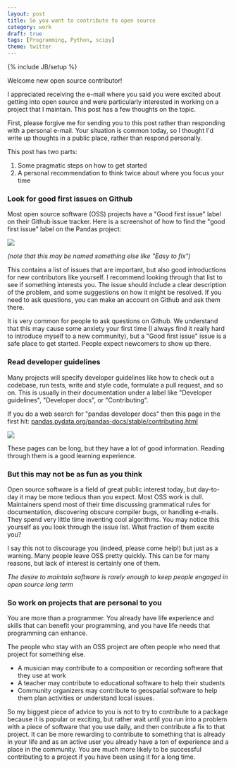 ```yaml
---
layout: post
title: So you want to contribute to open source
category: work
draft: true
tags: [Programming, Python, scipy]
theme: twitter
---
```

{% include JB/setup %}


Welcome new open source contributor!

I appreciated receiving the e-mail where you said you were excited about
getting into open source and were particularly interested in working on a
project that I maintain.  This post has a few thoughts on the topic.

First, please forgive me for sending you to this post rather than responding
with a personal e-mail.  Your situation is common today, so I thought I'd write
up thoughts in a public place, rather than respond personally.

This post has two parts:

1.  Some pragmatic steps on how to get started
2.  A personal recommendation to think twice about where you focus your time


### Look for good first issues on Github

Most open source software (OSS) projects have a "Good first issue" label on
their Github issue tracker.  Here is a screenshot of how to find the "good
first issue" label on the Pandas project:

<img src="{{BASE_PATH}}/images/good-first-issue.png">

*(note that this may be named something else like "Easy to fix")*

This contains a list of issues that are important, but also good introductions
for new contributors like yourself.  I recommend looking through that list to
see if something interests you.  The issue should include a clear description
of the problem, and some suggestions on how it might be resolved.  If you need
to ask questions, you can make an account on Github and ask them there.

It is very common for people to ask questions on Github.  We understand that
this may cause some anxiety your first time (I always find it really hard to
introduce myself to a new community), but a "Good first issue" issue is a safe
place to get started.  People expect newcomers to show up there.


### Read developer guidelines

Many projects will specify developer guidelines like how to check out a
codebase, run tests, write and style code, formulate a pull request, and so on.
This is usually in their documentation under a label like "Developer
guidelines", "Developer docs", or "Contributing".

If you do a web search for "pandas developer docs" then this page in the first
hit:
[pandas.pydata.org/pandas-docs/stable/contributing.html](https://pandas.pydata.org/pandas-docs/stable/contributing.html)

<img src="{{BASE_PATH}}/images/contributing-pandas.png">

These pages can be long, but they have a lot of good information.  Reading
through them is a good learning experience.


### But this may not be as fun as you think

Open source software is a field of great public interest today, but day-to-day
it may be more tedious than you expect.  Most OSS work is dull.  Maintainers
spend most of their time discussing grammatical rules for documentation,
discovering obscure compiler bugs, or handling e-mails.  They spend very little
time inventing cool algorithms.  You may notice this yourself as you look
through the issue list.  What fraction of them excite you?

I say this not to discourage you (indeed, please come help!) but just as a
warning.  Many people leave OSS pretty quickly.  This can be for many reasons,
but lack of interest is certainly one of them.

*The desire to maintain software is rarely enough to keep people engaged in
open source long term*


### So work on projects that are personal to you

You are more than a programmer.  You already have life experience and skills
that can benefit your programming, and you have life needs that programming can
enhance.

The people who stay with an OSS project are often people who need that project
for something else.

-  A musician may contribute to a composition or recording software that they use at work
-  A teacher may contribute to educational software to help their students
-  Community organizers may contribute to geospatial software to help them plan
   activities or understand local issues.

So my biggest piece of advice to you is not to try to contribute to a package
because it is popular or exciting, but rather wait until you run into a problem
with a piece of software that you use daily, and then contribute a fix to that
project.  It can be more rewarding to contribute to something that is already
in your life and as an active user you already have a ton of experience and
a place in the community.  You are much more likely to be successful
contributing to a project if you have been using it for a long time.
